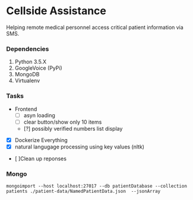 # Cellside Assistance
Helping remote medical personnel access critical patient information via SMS.

###  Dependencies
1. Python 3.5.X
2. GoogleVoice (PyPi) 
3. MongoDB
4. Virtualenv

### Tasks
- Frontend
    - [ ] asyn loading
    - [ ] clear button/show only 10 items
    - [?] possibly verified numbers list display
- [X] Dockerize Everything
- [X] natural langugage processing using key values (nltk)
- [ ]Clean up reponses


### Mongo
`mongoimport --host localhost:27017 --db patientDatabase --collection patients ./patient-data/NamedPatientData.json  --jsonArray`
